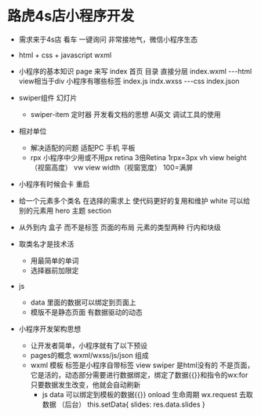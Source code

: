 # 路虎4s店小程序开发

- 需求来于4s店
     看车 一键询问
     非常接地气，微信小程序生态

- html + css + javascript
    wxml

- 小程序的基本知识
    page 来写
      index 首页 目录  直接分层
      index.wxml ---html   view相当于div 小程序有哪些标签
      index.js
      indx.wxss ---css
      index.json

- swiper组件
   幻灯片
  - swiper-item
   定时器
   开发看文档的思想 AI英文
   调试工具的使用

- 相对单位
  - 解决适配的问题
       适配PC 手机 平板
  - rpx 小程序中少用或不用px
       retina 3倍Retina 1rpx=3px
       vh view height（视窗高度）
       vw view width（视窗宽度） 100=满屏

- 小程序有时候会卡 重启
- 给一个元素多个类名 在选择的需求上 使代码更好的复用和维护
    white 可以给别的元素用
    hero 主题
    section

- 从外到内
    盒子 而不是标签 页面的布局
    元素的类型两种 行内和块级

- 取类名才是技术活
  - 用最简单的单词
  - 选择器前加限定
  
- js
  - data 里面的数据可以绑定到页面上
  - 模版不是静态页面    有数据驱动的动态

- 小程序开发架构思想
  - 让开发者简单，小程序就有了以下预设
  - pages的概念
      wxml/wxss/js/json 组成
  - wxml 模板
    标签是小程序自带标签 view swiper 是html没有的
    不是页面，它是活的，动态部分需要进行数据绑定，绑定了数据{{}}和指令的wx:for
    只要数据发生改变，他就会自动刷新
    - js
       data 可以绑定到模板的数据{{}}
       onload 生命周期 wx.request 去取数据 （后台）
       this.setData{
        slides: res.data.slides
       }